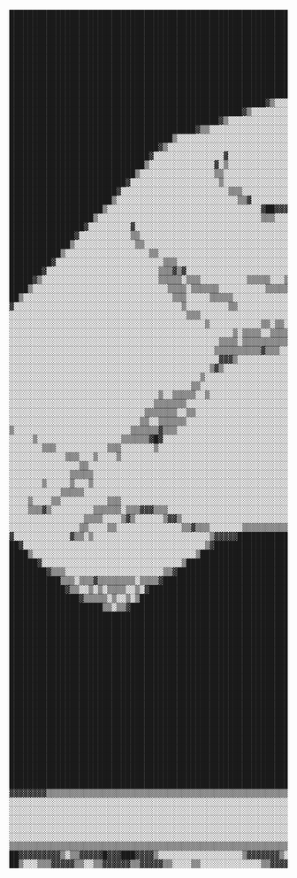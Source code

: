 <pre>
████████████████████████████████████████████████████████████████████████████████████████████████████████████████████████████▒░░░░░░░░░░░░░░░░░░░░░▒█▒░░░░░▓█████████████████████████████████████████████████████████████████████████████████████████████████████████████████████████████████████████████████
██████████████████████████████████████████████████████████████████████████████████████████████████████████████████▒░░▒▒▒▒░░░░░░░░░░░░░░░░░░░░░░░░▒██░░░░░░▓█████████████████████████████████████████████████████████████████████████████████████████████████████████████████████████████████████████████████
███████████████████████████████████████████████████████████████████████████████████████████████████████████████▓░░░░░░░░░▒▒░░░░░░░░░░░░░░░░░░░░░░▓█▒░░░░░░██████████████████████████████████████████████████████████████████████████████████████████████████████████████████████████████████████████████████
██████████████████████████████████████████████████████████████████████████████████████████████████████████▓▓▒░░░░░░░░░░░░░░▓░░░░░░░░░░░░░░░░░░░▒▓░░░░░░░░▓▓█████████████████████████████████████████████████████████████████████████████████████████████████████████████████████████████████████████████████
█████████████████████████████████████████████████████████████████████████████████████████████████████▓▒▒░░░░░░░░░░░░░░░░░░░▓▒░░░░░░░░░░░░░░░░▓▓▒░░░░░░░▒▓███████████████████████████████████████████████████████████████████████████████████████████████████████████████████████████████████████████████████
██████████████████████████████████████████████████████████████████████████████████████████████▓▓▒░░░░░░░░░░░░░░░░░░░░░░░░░░██░░░░░░░░░░░░░▒▓▓▒░░░░░░░░▒█████████████████████████████████████████████████████████████████████████████████████████████████████████████████████████████████████████████████████
██████████████████████████████████████████████████████████████████████████████████████▓▓▒▒░░░░░░░░░░░░░░░░░░░░░░░░░░░░░░░░▒▓░░░░░░░░░░░░▒▓▓▒░░░░░░░░░███████████████████████████████████████████████████████████████████████████████████████████████████████████████████████████████████████████████████████
█████████████████████████████████████████████████████████████████████████████▓▓▒░░░░░░░░░░░░░░░░░░░░░░░░░░░░░░░░░░░░░░░░░▓▒░░░░░░░░░░▒▓▓▒░░░░░░░░░░▒████████████████████████████████████████████████████████████████████████████████████████████████████████████████████████████████████████████████████████
████████████████████████████████████████████████████████████████████▓▓▓▓▒▒░░░░░░░░░░░▒░░░░░░░░░░░░░░░░░░░░░░░░░░░░░░░░░▒█▒░░░░░░░▒▓▓▓▒░░░░░░░░░░░▒██████████████████████████████████████████████████████████████████████████████████████████████████████████████████████████████████████████████████████████
████████████████████████████████████████████████████████████▓▒░░░░░░░░░░░░░░░░░░░░░░▒░░░░░░░░░░░░░░░░░░░░░░░░░░░░░░░░▒██▒▒▒▒▒▓▓▓▓▒░░░░░░░░░░░░░▓████████████████████████████████████████████████████████████████████████████████████████████████████████████████████████████████████████████████████████████
███████████████████████████████████████████████████████▓▒░░░░░░░░░░░░░░░░░░░░░░░░░▓░▒░░░░░░░░░░░░░░░░░░░░░░░░░░░░░░▒▓▓▒░░░░▒▓▓▒░░▒▒░░░░░░░░▒▓▓██████████████████████████████████████████████████████████████████████████████████████████████████████████████████████████████████████████████████████████████
██████████████████████████████████████████████████▓▒░░░░░░░░░░░░░░░░░░░░░░░░░░░░░░▒░▒░░░░░░░░░░░░░░░░░░░░░░░░░░░▒▓▓▒░░░░░░▒▓▒░░▒░░░▒░░▒▒▓███████████████████████████████████████████████████████████████████████████████████████████████████████████████████████████████████████████████████████████████████
█████████████████████████████████████████████▓▒░░░░░░░░░░░░░░░░░░░░░░░░░░░░░░░░░░░░░▒▒▒░░░░░░░░░░░░░░░░░░░░░░▒▒▓▒░░░░░░░▒▓░░░░░░░░░░░░▒▓████████████████████████████████████████████████████████████████████████████████████████████████████████████████████████████████████████████████████████████████████
████████████████████████████████████████▓▒▒░░░░░░░░░░░░░░░░░░░░░░▒░░░░░░░░░░░░░░░░░░░▒▒▒░░░░░░░░░░░░░░░░░░▒▒▓▒▒░░░░░░▒▓▓░░░░░░░░░░░░░▓██████████████████████████████████████████████████████████████████████████████████████████████████████████████████████████████████████████████████████████████████████
███████████████████████████████████▒░░░░░░░░░░░░░░░░░░░░░░░░░░░▒▒▒░░░░░░░░░░░░░░░░░░░░░░░░▒▒░░░░░░░░░░▒▒▓▓▒▒░░░░░░▒▓▓▒░░░░░░░░░░░░▒█████████████████████████████████████████████████████████████████████████████████████████████████████████████████████████████████████████████████████████████████████████
████████████████████████████████▓▒░░░░░░░░░░░░░░░░░░░░░░░░░░░░░▒░░░░░░░░░░░░░░░░░░░░░░░░░░░░░▒▓▓██▓▓▓▓▒▒░░░░░▒▒▓▓▒▒░░░░░░░░░░░▒▒▓███████████████████████████████████████████████████████████████████████████████████████████████████████████████████████████████████████████████████████████████████████████
██████████████████████████████▓░░░░░░░░░░░░░░░▓░░░░░░░░░░░░░░░░░▒▒░░░░░░░░░░░░░░░░░░░░░░░░░░░▓██▓▒▒▒▒▒▒▓▓▓▒▓▓▒▒░░░░░░░░░░▒▒▓████████████████████████████████████████████████████████████████████████████████████████████████████████████████████████████████████████████████████████████████████████████████
█████████████████████████████▒░░░░░░░░░░░░░░▓░▒░░░░░░░░░░░░░░░░░▒▓▓░░░░░░░░░░░░░░░░░░░░░░▒▓█▓▒░░░░░░░▓█▓▒░▒▒▒░░░░░░░░▒▓▓█▓██████████████████████████████████████████████████████████████████████████████████████████████████████████████████████████████████████████████████████████████████████████████████
███████████████████████████▒░░░░░░░░░░░░░░░░▒▒░░░░░░░░░░░░░░░░░░░░░░▒▒▒▒░░░▒▒░░░░░░░░░▒▒▓▒░░░░░░░░░▒▓▒░░░░░░░░░░▒▒▒▓████████████████████████████████████████████████████████████████████████████████████████████████████████████████████████████████████████████████████████████████████████████████████████
█████████████████████████▓░░░░░░░░░░░░░░░░░░░▒░░░░░░░░░░░░░░░░░░░░░░░░░░░▒▒▓▓▓▓▓▒▒▒▒▒░░░░░░░░░░░▒▓▓░░░░░░░░░░░░░░▒▓▒██▒▓▓███████████████████████████████████████████████████████████████████████████████████████████████████████████████████████████████████████████████████████████████████████████████████
███████████████████████▓░░░░░░░░░░░░░░░░░░░░░░░▒▒▒░░░░░░░░░░░░░░░░░░░░▓▓█▓░░░░░░░░░░░░░░░░░░░░▒▒▒░░░░░░░░░░░░░▒▒▒░░░░░░░░░▒░▓███████████████████████████████████████████████████████████████████████████████████████████████████████████████████████████████████████████████████████████████████████████████
██████████████████████▒░░░░░░░░░░░░░░░░░░░░░░░░░░▒▒▓░░░░░░░░░░░░░░▒▒▓▒▒░░░░░░░░░░░░░░░░░░░▒▒▒░░░░░░░░░░░░░░░▒▒░░░░░░░░░░░░░░░░▒█████████████████████████████████████████████████████████████████████████████████████████████████████████████████████████████████████████████████████████████████████████████
████████████████████▒░░░░░░░░░░░░░░░░░░░░░░░░░░░░░░░░░▓██▓▓▓▒▒▒▒▒░░░░░░░░░░░░░░░░░░░░░▒▒▒▒░░░░░░░░░░░░░░▒▒▒▒░░░░░▒▒▒▒▓▒░▒▒▒░░░░░░▓██████████████████████████████████████████████████████████████████████████████████████████████████████████████████████████████████████████████████████████████████████████
██████████████████▒░░░░░░░░░░░░░░░░░░░░░░░░░░░░░░░░░░░▒▒▒░░░░░░░░░░░░▒▒░░░░░░░░░░░▒▒▒▒░░░░░░░░░░░░░░▒▓▓▒░░░░░░░░░▒▒▒░░░░░░░░░▒░░░░▒█████████████████████████████████████████████████████████████████████████████████████████████████████████████████████████████████████████████████████████████████████████
████████████████▓░░░░░░░░░▓░░░░░░░░░░░░░░░░░░░░░░░░░░░░░░░░░░░░░░░░░░░░░▒▒▒▒▒▒▓█▓▒▒░░░░░░░░░░░░▒▓▓▓▒░░░░░░░░▒▓░░░░░░░░░░░░░░░░░▒▒▒░█████████████████████████████████████████████████████████████████████████████████████████████████████████████████████████████████████████████████████████████████████████
██████████████▓░░░░░░░░░░░▒▒░░░░░░░░░░░░░░░░░░░░░░░░░░░░░░░░░░░░░░░░░░░░░░░░░░░░▒▒▒▒░░░░░░▒▒▒▒▒░░░░░░░░░░░░▒▒░░░░░░░░░░░░░░░░░░░░░▒█████████████████████████████████████████████████████████████████████████████████████████████████████████████████████████████████████████████████████████████████████████
█████████████▒░░░░░░░░░░░░░▒▒░░░░░░░░░░░░░░░░░░░░░░░░░░░░░░░░░░░░░░░░░░░░░░░░░░▒▒▒▒░░░░▒▒▒░░█▒░░░░░░░░░░░░░▓░░░░░░░░░░░░░░░░░░░░░░██████████████████████████████████████████████████████████████████████████████████████████████████████████████████████████████████████████████████████████████████████████
███████████▒░░░░░░░░░░░░░░░░░░▒▒░░░░░░░░░░░░░░░░░░░░░░░░░░░░░░░░░░░░░░░░░░░░░░░░░░▒░░░░░░░░▓▒░░░░░░░░░░░░░▒▓░░░░░░░░░░░░░░░░░░░░░███████████████████████████████████████████████████████████████████████████████████████████████████████████████████████████████████████████████████████████████████████████
█████████▓░░░░░░░░░░░░░░░░░░░░░░░▒▒▒░░░░░░░░░░░░░░░░░░░░░░░░░░░░░░░░░░░░░░░▒░░░▒▒▓▒▓▒░░░░░░▓░░░░░░░░░░░░░░▓▒░░░░░░░░░░░░░░░░░░░░▓███████████████████████████████████████████████████████████████████████████████████████████████████████████████████████████████████████████████████████████████████████████
███████▓░░░░░░░░░░░░░░░░░░░░░░░░▒▒▒▓▒▓░░░░░░░░░░░░░░░░░░░░░░░▒░░▒▒▒░░▒▒▒▒▒▒░▒▒▒▒▒▒▒▒▒▒▒▒░░░▒▓░░░░░░░░░░░░░▓▒░░░░░░░░░░░░░░░░░░░▓████████████████████████████████████████████████████████████████████████████████████████████████████████████████████████████████████████████████████████████████████████████
█████▓▒░░░░░░░░░░░░░░░░░░░░░░░░░▒▒▒▒▒░▒▒▒░░░░░░░░░░▒▒▒▒▒░░░▒▒▒▒▒▒▒▒▒▒░▒▒▒▒▒▒▒▒▒░░▒▒▒▒░░░░░░░▒▓░░░░░░░░░░░░▓▓░░░░░▒▓▒░░░░░░░░░░▒████████████████████▒░▒▒▒▒▒▒▒▒▓▓▒▒▒▒▒▒▒▒▒░▒▒▒▒▒█▒░▒▒▒░░░▒▒▒▒▒▒░░▒▒▒▒░░▒▒▒░░▒▒▒░▒█████████████████████████████████████████████████████████████████████████████████████████████
████▒░░░░░░░░░░░░░░░░░░░░░░░░░░░░░▒▒▒▒░▒▒▒▒▒▒░░░░░░░░░░▒▒▒▒▒▒▒░░░░▒▓▓▓▓▓▒░░░░░░░░░░░░░░░░░░░░▒▓▒░░░░░░░░░░▒█░░░░▒▒░░░░░░░░▒▒░▒████████████████████▓░▓███████▓░░████████▒░████░░░████░░███████▒░▓███░▓███▒░███▒░█████████████████████████████████████████████████████████████████████████████████████████████
██▒░░░░░░░░░░░░░░░░░░░░░░░░░░░░░░░░▒▒▒░░░░░▒▒▒▒▒░░░░░░░░░░░░░░░░░░░░░░░░░░░░░░░░░░░░░░░░░░░░░░▒█░░░░░░░░░▒▓▒░░░▒▒▒░░░░░░░░░░░█████████████████████▓░▓███▓▓███▒▒███▓▓████░████▓░▓████░░███████▒░▓███░▓████▒███▒░█████████████████████████████████████████████████████████████████████████████████████████████
▓░░░░░░░░░░░░░░░░░░░░░░░░░░░░░░░░░░░░▒░░░░░░░░░▒▒░░░░░░░░░░░░░░░░░░░░░░░░░░░░░░░░░░░░░░░░░░░░░░▒█▓░░▒▒▓▓██░░░░░░░░░░░░░░░░░░██████████████████████▓░▓███░▒███▒▒███▒░████░█████▓█████░░███▓███▓░▓███░▓████▓███▒░█████████████████████████████████████████████████████████████████████████████████████████████
░░░░░░░░░░░░░░░░░░░░░░░░░░░░░░░░░░░░░░▒▒▒░░░░░░░░░░░░░░░░░░░░░░░░░░░░░░░░░░░░░░░░░░░░░░░░░░░░░░▒█████████▒░░░░░░░░▒▒▒▒░░░░░███████████████████████▓░▓███░▒███▒▒███▒░████░███████████░░███▒███▓░▓███░▓████████▒░█████████████████████████████████████████████████████████████████████████████████████████████
░░░░░░░░░░░░░░░░░░░░░░░░░░░░░░░░░░░░░░░░░░▒░░░░░░░░░░░▒▒░▒▒░░▒░░░░░░░░░░░░░░░░░░░░░░░░░░░░░░░░░▓█████████░░░░░░░▒░░░░░░▒▒░▒███████████████████████▓░▓███░▒███▒▒███▒░████░███████████░▒███▒████░▓███░▓████████▒░█████████████████████████████████████████████████████████████████████████████████████████████
░░░░░░░░░░░░░░░░░░░░░░░░░░░░░░░░░░░░░░░░░░░░░░░░▒░▒▒▒▒░░▒▒▒▒▒▒▒▓▒▒▒░▒░░░░░░░░░░░░░░░░░░░░░░░░░▒██████████░░░░░░▒░░░░░░░░░▓████████████████████████▓░▓███░▒███▒▒███▒░████░███████████░▒███▒▓███░▓███░▓███▓████▒░█████████████████████████████████████████████████████████████████████████████████████████████
░░░░░░░░░░░░░░░░░░░░░░░░░░░░░░░░░░░░░░░░░░░░░▒▒▒▒░▒▒▒▒▒▒▒▒▒▒▒▒▒░░░░▒▒▓▓▒░░░░░░░░░░░░░░░░░░░░░▒███████████░░░░░▒░░░░░░░░░░█████████████████████████▓░▓███░▒███▒▒███▒░████░███▓▓██▒███░▓████████░▓███░▓███▒████▒░█████████████████████████████████████████████████████████████████████████████████████████████
░░░░░░░░░░░░░░░░░░░░░░░░░░░░░░░░░░░░░░░░░░░░▒▒▒▒▒▒▒▒▒▒▓▒▒▒░░░░░░░░░░░░░░░░░░▒▒▒▒░░░░▒▒▒░░░░▒▓███████████▓░░░░▓░░░░░░░░░░░█████████████████████████▓░▓███▒▓███▒▒███▓▒████░███▓░▓░▒███░▓███▓████░▓███░▓███░████▒░█████████████████████████████████████████████████████████████████████████████████████████████
░░░░░░░░░░░░░░░░░░░░░░░░░░░░░░░░░░░░░░░░░░░░░▓▓▓▒░░░░░░░░░░░░░░░░░░░░░░░░░░░░░░░░░░▒▓▒░░░░▓█████████████▓░░░░▓▒░░░░░░░░░░██████████████████████████░▓████████░░████████▓░███▓░░░▒███░████░▒███▒▓███░▓███░▓███▒░████████████████████████████████████████████████████████████████████████████▓▒░░▒░░▒▓████████
░░░░░░░░░░░░░░░░░░░░░░░░░░░░░░░░░░░░░░░░░░░▒▓▒░░░░░░░░░░░░░░░░░░░░░░░░░░░░░░░░░░░░░░░░░░░▒███████████████░░░░░░░░░░░▒░░░░█████████████▓▒▒▒▒▒▒▒▒▒▒▒▒░░▒▒▒▒▒▒░░░░░▒▒▒▒▒▒░░░▒▒▒░░▒░░▒▒▒░▒▒▒░░░▒▒▒░░▒▒▒░░▒▒▒░░▒▒▒░░▓▓▒▒▒▒▒▒▒▒▒▒▓████████████████████████████████████████████████████████████▓▓▒▒▒▒░░░░░▒▒▓▓█████
░░░░░░░░░░░░░░░░░░░░░░░░░░░░░░░░░░░░░░░░░▒░░░░░░░░░░░░░░░░░░░░░░░░░░░░░░░░░░░░░░░░░░░░░░░░████████████████░░░░░░░░░░░▒▒░▓██▓█████████▒░▓█████▓░▓██▓░░▓██▓░▓██████▓▒░▓██████▒░▒███▒░▓██▓░▒▓██████▒░▓██▓░▒▓██████▓░░███▓░▓██▓░▓█████████████████████████████████████████████████████████▒░░░░░▒▓▓▓▒▒▒▒▒▒░░▒▒██
░░░░░░░░░░░░░░░░░░░░░░░░░░░░░░░░░░░░░░░▒▒░░░░░░░░░░░░░░░░░░░░░░░░░░░░░░░░░░░░░░░░░░░░░░░░░▒███████████████▓░░░░░░░░░░░▒▓▓░░░░░░██████▒░██████▓░▒███░▒███░░█████████░███████▓░▒████░████░█████████░████░▓████████▒▒████░████░▓██████████████████████████████████████████████████████▓░░░▒▒▒▒▒▒▒▒░░░░░▒░░▒░░░▒
░░░░░░░░░░░░░░░░░░░░░░░░░░░░░░░░▒░░▒▒▒▒▒░░▒░░░░░░░░░░░░░░░░░░░░░░░░░░░░░░░░░░░░░░░░░░░░░░░░░▓███▓▓▓▓▓██▓░░░▒▒▒▒▒▒▒▒▒▒░░░░░░░░░░░█████▒░███▓░░░░░███▓███▓░░███▓░▓███░███████▓░▒████▓████░████░▒▓▓▓░████░▓███░▒███▒▒████▓████░▓██████████████████████████████████████████████████▓▓▓▓▒▒▒░░░░░░░░░░░░░░▒▒▒▓░░▒▒
░░░░░░░░░░░░░░░░░░░░░░░░░░░░░░░▒▒▒▒▒▒▒░░░░░░░░░░░░░░░░░░░░░░░░░░░░░░░░░░░░░░░░░░░░░░░░░░░░▒▓▒░░░░░░░▒▒▒▒░░░░░░░░░░░░░░░░░░░░░░░░█████▒░████▓▓▒░░▒██████░░░████▓████░███▓████░▒█████████░██████▓▒░░████░▓███░▒███▒▒█████████░▓████████████████████████████████████████████▓▒▒▒░░░░░░░░░░░░░░░░░░░░░░░░░░▒▒░▒░
░░░░░░░░░░░░░░░░░░░░░░░░░░░░░▒▒▒▒▒▒▒░░▒▒░░░░░░░░░░░░░░░░░░░░░░░░░░░░░░░░░░░░░░░░░░░░░░░░▒▒░░░░░░░░░▒░░░░░░░░░░░░░░░░░░░░░░░░░░░░█████▒░██████▓░▓░▓████▒░▒░████████▓░███▓▓███░▒████████▓░░░▒▓█████░████░▓███░▒███▒▒█████████░▓██████████████████████████████████▓▓▒▒░░░░░░░░░░░░░░░░░░░░░░░░░░░░░░░░░░░░░░░▓░
░░░░░░░░░░░░░░░░░░░░░░░░░░░░▒▒░░▒▒▒▒▒▒░░░░░░░░░░░░░░░░░░░░░░░░░░░░░░░░░░░░░░░░░░░░░░░░░▒░░░░░░░░░░░░░░░░░░░░░░░░░░░░░░░░░░░░░░░▒█████▒░███▓░▒▒▒▓░█████▒░▒░███▓░▒▒▒░▒███▒▓███░▒█████████░███▓░▓███░████░▓███░▒███▒▒█████████░▓██████████████████████████████▒░░░░░░░░░░░░░░░░░░░░░░░░░░░░░░░░░░░░░░░░░░░░░░░░
▒░░░░░░░░░░░░░░░░░░░░░░░░░▒▒▒▒▒▒▓▒▒▒░░░░░░░░░░░░░░░░░░░░░░░░░░░░░░░░░░░░░░░░░░░░░░░░░▒▒░░░░░░░░░░░▒░▒░░░░░░░░░░░░░░░░░░░░░░░░▒███████▒░███▓░███░▒██████░░░███▓░███░▒████████░▒███▒█████░███▓░▓███░████░▓███░▒███▒▒███▒█████░▓███████████████████████▓▓▒░░░░░░░░░░░░░░░░░░░░░░░░░░░░░░░░░░░░░░░░░░░░░░░░░░░░░
░░░░░▒░░░░░░░░░░░░░░░░░░▒▒▒▒▒▒▓█▓░░░░░░░░░░░░░░░░░░░░░░░░░░░░░░░░░░░░░░░░░░░░░░░░░░░▒▒░░░░░░░░░░░░▒░░░░░░░░░░░░░░░░░░░░░░░▒██████████▒░███▓░▒▒░░███▒███▓░░███▓░███░▒████████▒▒███▒▓████░███▓░▓███░████░▓███░▒███▒▒███▒▓████░▓████████████████████▓▒░░░░░░░░░░░░░░░░░░░░░░░░░░░░░░░░░░░░░░░░░░░░░░░░░░░░░░░░░
░░░░░░░▒▒▒░░░░░░░░░░░▒▒▒░░░░░░░▒░░░░░░░░░░░░░░░░░░░░░░░░░░░░░░░░░░░░░░░░░░░░░░░░░░░░▓░░░░░░░░░░░░░▒▒▒░░░░░░░░░░░░░░░░░░▓█████████████▒░███████░▓███░▒███▒░███▓░███░▓███░▒███▒▒███▒▒███▓░█████████░████░▓████████▒▒███▒▒████░▓███████████████▓▒▒░░░░░░░░░░░░░░░░░░░░░░░░░░░░░░░░░░░░░░░░░░░░░░░░░░░░░░░░░░░░░
░░░░░░░░░░░░▒▒▒░░░▒░░░░▒░░░░░░░░░░░░░░░░░░░░░░░░░░░░░░░░░░░░░░░░░░░░░░░░░░░░░░░░░░░░▓░░░░░░░░░░░░░▓▒▒░░░░░░░░░░░░░░░▓████████████████▒░▓▓▓▓▓▓▒░▓▓▓▒░░▓▓▓▒░▓▓▓▒░███░▒▓▓▓░░▓▓▓▒░▓▓▓░░▓▓▓▒░▒▓▓▓▓▓▓▓▒░▒▓▓▒░░▓▓▓▓▓▓▓▒░░▓▓▓░░▓▓▓▓░▓█████████▓▒▒░░░░░░░░░░░░░░░░░░░░░░░░░░░░░░░░░░░░░░░░░░░░░░░░░░░░░░░░░░░░░░░░░░░
░░░░░░░░░░░░░░░▒▒░░░░░░░░░░░░░░░░░░░░░░░░░░░░░░░░░░░░░░░░░░░░░░░░░░░░░░░░░░░░░░░░░░░▒░░░░░░░░░░░░░░░░░░░░░░░░░░░░▒████████████████████▓▓▓▓▓▓▓▓▓▓▓▓▓█▓▓▓▓▓▓▓▓▓▓█████▓▓▓▓▓▓▓▓▓▓▓▓▓▓▓▓▓▓▓▓██▓▓▓▓▓▓▓█▓▓▓▓▓▓█▓▓▓▓▓▓▓██▓▓▓▓▓▓▓▓▓▓▓███████▓░░░░░░░░░░░░░░░░░░░░░░░░░░░░░░░░░░░░░░░░░░░░░░░░░░░░░░░░░░░░░░░░░░░░░░░░
░░░░░░░░░░░░░▒▒▒▒▒░░░░░░░░░░░░░░░░░░░░░░░░░░░░░░░░░░░░░░░░░░░░░░░░░░░░░░░░░░░░░░░░░░░░░░░░░░░░░░░░░░░░░░░░░░░░░▒█████████████████████████████████████████████████████████████████████████████████████████████████████████████████▓░░░░░░░░░░░░░░░░░░░░░░░░░░░░░░░░░░░░░░░░░░░░░░░░░░░░░░░░░░░░░░░░░░░░░░░░░░
░░░░░░░▒░░░░░▒░░░▒░░░░░░░░░░░░░░░░░░░░░░░░░░░░░░░░░░░░░░░░░░░░░░░░░░░░░░░░░░░░░░░░░░░▒▒░░░░░░░░░░░░░░░░░░░░▒▒▓█████████████████████████████████████████████████████████████████████████████████████████████████████████████████▓░░░░░░░░░░░░░░░░░░░░░░░░░░░░░░░░░░░░░░░░░░░░░░░░░░░░░░░░░░░░░░░░░░░░░░░░░░░░
░░░░░░░░░░░▒▒▒▒▒░░░░░░░░░░░░░░░░░░░░░░░░░░░░░░░░░░░░░░░░░░░░░░░░░░░░░░░░░░░░░░░░░░░░░░▒▒▒▒▓▓▓▓██████████████████████████████████████████████████████████████████████████████████████████████████████████████████████████████▓▒░░░░░░░░░░░░░░░░░░░░░░░░░░░░░░░░░░░░░░░░░░░░░░░░░░░░░░░░░░░░░░░░░░░░░░░░░░░░░░
░░░░▒░░░░▒▒░░░░░░░░░░▒▒▒░░░░░░░░░░░░░░░░░░░░░░░░░░░░░░░░░░░░░░░░░░░░░░░░░░░░░░░░▒▓██████████████████████████████████████████████████████████████████████████████████████████████████████████████████████████████████████▓▒░░░░░░░░░░░░░░░░░░░░░░░░░░░░░░░░░░░░░░░░░░░░░░░░░░░░░░░░░░░░░░░░░░░░░░░░░░░░░░░░░░
░░░░▒▒▒▓▒░░░░░░░░░▒▒▒▒▒▒░▒▒▒▓▓▓▒▒▒░░░░░░░░░░░░░░░░░░░░░░░░░░░░░░░░░░░░░░░░░░░▓█████████████████████████████████████████████████████████████████████████████████████████████████████████████████████████████████████▓▒▒░░░░░░░░░░░░░░░░░░░░░░░░░░░░░░░░░░░░░░░░░░░░░░░░░░░░░░░░░░░░░░░░░░░░░░░░░░░░░░░░░░░░░░
░░░░░░░░░░░░░░░░▒▒▒▒░░░░▒▓▒░░░░░░▒▓▓▒░░░░░░░░░░░░░░░░░░░░░░░░░░░░░░░░░░░░░▒▓█████████████████████████████████████████████████████████████████████████████████████████████████████████████████████████████████▓▒▒░░░░░░░░░░░░░░░░░░░░░░░░░░░░░░░░░░░░░░░░░░░░░░░░░░░░░░░░░░░░░░░░░░░░░░░░░░░░░░░░░░░░░░░░░░░░
░░░░░░░░░░░░░░░▒▒░░░░▒▒░░░░░░░░░░░░░░▒▒▓▒▒▒░░░░░░░▒▒▒▒▒▒▒▒▒▒▒▒▓▓▓▓▓▓▓███████████████████████████████████████████████████████████████████████████████████████████████████████████████████████████████████▓▓▒░░░░░░░░░░░░░░░░░░░░░░░░░░░░░░░░░░░░░░░░░░░░░░░░░░░░░░░░░░░░░░░░░░░░░░░░░░░░░░░░░░░░░░░░░░░░░░░░░
▓░░░░░░░░░░░░▓▒▒░▒░░░░░░░░░░░░░░░░░░░░░░░░░▒▓▓▓▓▓███████████████████████████████████████████████████████████████████████████████████████████████████████████████████████████████████████████████████▓▒░░░░▒▒░░░░░░░░░░░░░░░░░░░░░░░░░░░░░░░░░░░░░░░░░░░░░░░░░░░░░░░░░░░░░░░░░░░░░░░░░░░░░░░░░░░░░░░░░░░░░░░░
██▓░░░░░░░░░░░░░░░░░░░░░░░░░░░░░░░░░░░░░░░▒▓███████████████████████████████████████████████████████████████████████████████████████████████████████████████████████████████████████████████████▓▓░░░░░░▒▒▒▒▒░░░░░░░░░░░░░░░░░░░░░░░░░░░░░░░░░░░░░░░░░░░░░░░░░░░░░░░░░░░░░░░░░░░░░░░░░░░░░░░░░░░░░░░░░░░░░░░░
████▒░░░░░░░░░░░░░░░░░░░░░░░░░░░░░░░░░░░▒██████████████████████████████████████████████████████████████████████████████████████████████████████████████████████████████████████████████████▓▒░░░▓▓▒▒▒▒▒▒▒▒▒░░░░░░░░░░░░░░░░░░░░░░░░░░░░░░░░░░░░░░░░░░░░░░░░░░░░░░░░░░░░░░░░░░░░░░░░░░░░░░░░░░░░░░░░░░░░░░░░░
██████▓░░░░░░░░░░░░░░░░░░░░░░░░░░░░░░▒███████████████████████████████████████████████████████████████████████████████████████████████████████████████████████████████████████████████████▓▒░░░░░░░▓▒░▒░░░▒▒░░░░░░░░░░░░░░░░░░░░░░░░░░░░░░░░░░░░░░░░░░░░░░░░░░░░░░░░░░░░░░░░░░░░░░░░░░░░░░░░░░░░░░░░░░░░░░░░░
████████▓▒▒▒░░░░░░░░░░░░░░░░░░░░░▒▒▓██████████████████████████████████████████████████████████████████████████████████████████████████████████████████████████████████████████████████▓▓█▓░░░░░░░░░▓▒▒░░░▒░░░░░░░░░░░░░░░░░░░░░░░░░░░░░░░░░░░░░░░░░░░░░░░░░░░░░░░░░░░░░░░░░░░░░░░░░░░░░░░░░░░░░░░░░░░░░░░░░░
███████████▒▒▒░▒▒▒▓▒▒▒▒▒▒▒▒░▒▒▒▒▓████████████████████████████████████████████████████████████████████████████████████████████████████████████████████████████████████████████████████▓▒▒▓▒░░░░░░░░░░▓▒▒░░░░░░░░░░░░░░░░░░░░░░░░░░░░░░░░░░░░░░░░░░░░░░░░░░░░░░░░░░░░░░░░░░░░░░░░░░░░░░░░░░░░░░░░░░░░░░░░░░░░░
████████████▓▒▒░░▒░▒░▒▒▒▒░░▒░▓█████████████████████████████████████████████████████████████████████████████████████████████████████████████████████████████████████████████████████▓▓░░░▒▒▒▒▒░░░░░░░▒▒░░░░░░░░░░░▒▒░░░░░░░░░░░░░░▒▓▓▒▒▒▒▒░░░░░░░░░░░░░░░░░░░░░░░░░░░░░░░░░░░░░░░░░░░░░░░░░░░░░░░░░░░░░░░░░░░
███████████████▓▒▒▒▒▒░▒░░▒░▒██████████████████████████████████████████████████████████████████████████████████████████████████████████████████████████████████████████████████████▓▒░░░░░▒▓▓▒░░░░░░░░░░░░░░░▒▒░░░▒░░░░░░░░░░░▒▒▒▒▒▓▒▒░░░░░░░░░░░░░░░░░░░░░░░░░░░░░░░░░░░░░░░░░░░░░░░░░░░░░░░░░░░░░░░░░░░░░▒█
████████████████████▒▒░▒▒▓███████████████████████████████████████████████████████████████████████████████████████████████████████████████████████████████████████████████████████▓░░▒░░▒░░▒▒▒▒░░░░░░░░▒▒▒▒▒▒▒▒░░░░░░░░░░░░▒▒▒▒▒▒▒▒░░░░░░░░░░░░░░░░░░░░░░░░░░░░░░░░░░░░░░░░░░░░░░░░░░░░░░░░░░░░░░░░░░░░░░░▒██
███████████████████████████████████████████████████████████████████████████████████████████████████████████████████████████████████████████████████████████████████████████████▓▓▓░▒░░░░░░░░░▒▓▓░░░░░▒▒▓▓▓▓▒▒░░░░░░░░░░░▒█▓▓▓░░░░░░░░░░░░░░░░░░░░░░░░░░░░░░░░░░░░░░░░░░░░░░░░░░░░░░░░░░░░░░░░░░░░░░░░░░░▓███
█████████████████████████████████████████████████████████████████████████████████████████████████████████████████████████████████████████████████████████████████████████████▓░▒░▒▓░░░░░░░░░░░░▒░░░░▒▒▓▒▒░░░░░░░░░░░░▒▒▒▒▒░░░░░░░░░░░░░░░░░░░░░░░░░░░░░░░░░░░░░░░░░░░░░░░░░░░░░░░░░░░░░░░░░░░░░░░░░░░░▒█████
███████████████████████████████████████████████████████████████████████████████████████████████████████████████████████████████████████████████████████████████████████████▓░░░░░░░▒▒░░░░░░░░░░░░░░░▒░░░░░░░░░░░░▒▒░░░░░░░░░░░░░░░░░░░░░░░░░░░░░░░░░░░░░░░░░░░░░░░░░░░░░░░░░░░░░░░░░░░░░░░░░░░░░░░░░░▓██████
██████████████████████████████████████████████████████████████████████████████████████████████████████████████████████████████████████████████████████████████████████████▒░░░░░░░░░░▓▒░░░░░░░░░░░░░░░░░░░░░▒▒▒░░░░░░░░░░░░░░░░░░░░░░░░░░░░░░░░░░░░░░░░░░░░░░░░░░░░░░░░░░░░░░░░░░░░░░░░░░░░░░░░░░░░▒████████
█████████████████████████████████████████████████████████████████████████████████████████████████████████████████████████████████████████████████████████████████████████▓░░░░░░░░░░░░▓░░░░░░░░░░░░░░░░░▒▒▒▒░░░░░░░░░░░░░░░░░░░░░░░░░░░░░░░░░░░░░░░░░░░░░░░░░░░░░░░░░░░░░░░░░░░░░░░░░░░░░░░░░░░░░░▓█████████
██████████████████████████████████████████████████████████████████████████████████████████████████████████████████████████████████████████████████████████████████████████▓░░░░░░░░░░▒▓░░░░░░░░░░░░░░▒▒▓▒▒░▒░░░░▒▒▒▒░░░░░░░░░░░░░░░░░░░░░░░░░░░░░░░░░░░░░░░░░░░░░░░░░░░░░░░░░░░░░░░░░░░░░░░░░░░░░███████████
████████████████████████████████████████████████████████████████████████████████████████████████████████████████████████████████████████████████████████████████████████████▒▒▒▒▒░░▒▒▓▒▒▒▒▒▒▒▒▒▒▒▒▒▒▒░░░░▒▒▒░░░░░░░░▒▒░░░░░░░░░░░░░░░░░░░░░░░░░░░░░░░░░░░░░░░░░░░░░░░░░░░░░░░░░░░░░░░░░░░░░░░░░▒████████████
█████████████████████████████████████████████████████████████████████████████████████████████████████████████████████████████████████████████████████████████████████████▓▒▓▒░░░░░░░░░░░░░░░░░░░░░░░░░░░░░░░░░░░░░░░░░░░░░░░░░░░░░░░░░░░░░░░░░░░░░░░░░░░░░░░░░░░░░░░░░░░░░░░░░░░░░░░░░░░░░░░░░▓█████████████
███████████████████████████████████████████████████████████████████████████████████████████████████████████████████████████████████████████████████████████████▓█▓▓▒▒▒▒▒░░░░░░░░░░░░░░░░░░░░░░░░░░░░░░░░░░░░░░░░░░░░░░░░░░░░░░░░░░░░░░░░░░░░░░░░░░░░░░░░░░▒░░░░░░░░░░░░░░░░░░░░░░░░░░░░░░░░░▒███████████████
████████████████████████████████████████████████████████████████████████████████████████████████████████████████████████████████████████████████████████▓▓▒░░░░░░░░░░░░░▒░░░░░░░░░░░░░░░░░░░░░░░░░░░░░░░░░░░░░░░░░░░░░░░░░░░░░░░░░░░░░░░░░░░░░░░░░░░░░░░░░▒░░░░░░░░░░░░░░░░░░░░░░░░░░░░░░░░▓████████████████
███████████████████████████████████████████████████████████████████████████████████████████████████████████████████████████████████████████████████▓▓▒░░░░░░░░░░░░░░░░░░░░░░░░░░░░░░░░░░░░░░░░░░░░░░░░░░░░░░░░░░░░░░░░░░░░░░░░░░░░░░░░░░░░░░░░░░░░░░░░░░▒░░░░░░░░░░░░░░░░░░░░░░░░░░░░░░░░▒██████████████████
███████████████████████████████████████████████████████████████████████████████████████████████████████████████████████████████████████████████▓▒░░░░░░░░░░░░░░░░░░░░░░░░░░░░░░░░░░░░░░░░░░░░░░░░░░░░░░░░░░░░░░░░░░░░░░░░░░░░░░░░░░░░░░░░░░░░░░░░▒▒░▒▒▒▒░░░░░░░░░░░░░░░░░░░░░░░░░░░░░░░░▓███████████████████
███████████████████████████████████████████████████████████████████████████████████████████████████████████████████████████████████████████▓▒▒░░░░░░░░░░░░░░░░░░░░░░░░░░░░░░░░░░░░░░░░░░░░░░░░░░░░░░░░░░░░░░░░░░░░░░░░░░░░░░░░░░░░░░░░░░░░░░░░▒░▒▒▒░░░░░░░░░░░░░░░░░░░░░░░░░░░░░░░░░░░▓█████████████████████
██████████████████████████████████████████████████████████████████████████████████████████████████████████████████████████████████████████▒░░░░░░░░░░░░░░▒░░░░░░░░░░░░░░░░░░░░░░░░░░░░░▒░░░░░░▒░░░░░░░░░░░░░░░░░░░░░░░░░░░░░░░░░░░░░░░░░▒▒░▒▒▒░░░░░░░░░░░░░░░░░░░░░░░░░░░░░░░░░░░░░▒▓███████████████████████
████████████████████████████████████████████████████████████████████████████████████████████████████████████████████████████████████████▓░░░░░░░░░░░░░░░░░░░▒▒▒▒▒▒▒▒░░░░░░░░░░░░░░░░░▒▒▒░░░░░▓▒░░░░░░░░░░░░░░░░░░░░░░░░░░░░░▒▒▒▒▒▒▒░░░░░░░░░░░░░░░░░░░░░░░░░░░░░░░░░░░░░░░░░░░░░░▒██████████████████████████
███████████████████████████████████████████████████████████████████████████████████████████████████████████████████████████████████████▓░░░░░░▒▒░░░░░░░▒░░░░░░░░░░▒░▒░░░░░░░░░░░░░░░▒▒░░░░░▒▒░░░░░░░░░░░░░░░░▒▒▒▒▒▒▒▒▒▓▓▓▓▒▒▒▒░░░░░░░░░░░░░░░░░░░░░░░░░░░░░░░░░░░░░░░░░░░░░░░░░▓████████████████████████████
███████████████████████████████████████████████████████████████████████████████████████████████████████████████████████████████████████░░░░░░▒▒░░░░░░░░▓▓░░░░░░░░▒▒▒░░░░░░░░░░░░▒▒▒▒░░░░▒▓▓▒▒▒▒▒▓▓▓▓▒▒▒▒▒▒▓▓▓▒░░░░░░░░░░░░░░░░░░░░░░░░░░░░░░░░░░░░░░░░░░░░░░░░░░░░░░░░░░░░░▒▓███████████████████████████████
█████████████████████████████████████████████████████████████████████████████████████████████████████████████████████████████████▓▒▒▒░▓░░░░░▒▒░░░░░░░░▓▒░░░░░░░▓▒░░▒▓▓▓▓▓▒▒▒▒▒▒▒▒▓▓▒▓▒▒▓██▓▓▒░░░░░░░░░░░░░░░░░░░░░░░░░░░░░░░░░░░░░░░░░░░░░░░░░░░░░░░░░░░░░░░░░░░░░░░░░░▒▓███████████████████████████████████
██████████████████████████████████████████████████████████████████████████████████████████████████████████████████████████████▓░░░░░░░▓░░░▒▓░░░░░░░▒▓▓▒░░▒▒▒▒██▓▒▒▒░░░░░░░░░░░░░░░░░░░░░░░░░░░░░░░░░░░░░░░░░░░░░░░░░░░░░░░░░░░░░░░░░░░░░░░░░░░░░░░░░░░░░▒▒▒░░░▒▒▒▓▓▓████████████████████████████████████████
████████████████████████████████████████████████████████████████████████████████████████████████████████████████████████████▒░░░░░░░░░▓▒▒█▒░░░░▒░░░▒░░░░░░░░░░░░░░░░░░░░░░░░░░░░░░░░░░░░░░░░░░░░░░░░░░░░░░░░░░░░░░░░░░░░░░░░░░░░░░░░░░░░░░░░░░░░░░░▒▒░▒▒▒░▒▒▓███████████████████████████████████████████████
▓▓▓▓▓▓▓▓▒▒▒▒▒▒▒▒▒▒▒▒▒▒▒▒▒▒▒▒▒▒▒▒▒▒▒▒▒▒▒▒▒▒▒▒▒▒▒▒▒▒▒▒▒▒▒▒▒▒▒▒▒▒▒▒▒▒▒▒▒▒▒▒▒▒▒▒▒▒▒▒▒▒▒▒▒▒▒▒▒▒▒▒▒▒▒▒▒▒▒▒▒▒▒▒▒▒▒▒▒▒▒▒▒▒▒▒▒▒▒▒▓██░░░░░░░░░░░░░░▒▒▒░░░░░░░░░░░░░░░░░░░░░░░░░░░░░░░░░░░░░░░░░░░░░░░░░░░░░░░░░░░░░░░░░░░░░░░░░░░░░░░░░░░░░░░░░░░░░░░░░░░░░▒▒▒▒▒▒▒▒▒▒▒▒▒▒▒▒▓▓▓▓▓▓▓▓▓▓▓▓▓▓▓▓▓▓▓▓▓▓▓▓▓▓▓▓▓▓▓▓▓▓▓▓▓▓▓▓▓▓▓
░░░░░░░░░░░░░░░░░░░░░░░░░░░░░░░░░░░░░░░░░░░░░░░░░░░░░░░░░░░░░░░░░░░░░░░░░░░░░░░░░░░░░░░░░░░░░░░░░░░░░░░░░░░░░░░░░░░░░░░▒██░░░░░▒▓░░░░░░░░░░░░░░░░░░░░░░░░░░░░░░░░░░░░░░░░░░░░░░▒▒░░░░░░░░░░░░░░░░░░░░░░░░░░░░░░░░░░░░░░░░░░░░░░░░░░░░▒▒▒░░░▒▒▒▓▒▒▒▒░░░░░░░░░░░░░░░░░░░░░░░░░░░░░░░░░░░░░░░░░░░░░░░░░░░░░░░░░
░░░░░░░░░░░░░░░░░░░░░░░░░░░░░░░░░░░░░░░░░░░░░░░░░░░░░░░░░░░░░░░░░░░░░░░░░░░░░░░░░░░░░░░░░░░░░░░░░░░░░░░░░░░░░░░░░░░░░░░▒█░░░░▒▒░░░░░░░░░▒▒▒░░░░░░░░░░░░░░░░░░░░░░░░░░░░░░░░░░▒▒▒▒░░░░░░░░░▒▒▒░░░░░░░░░░░░░░░░░░░░░░░░░░░░░░░░░░░░░░░░░▒▒▒▒░▒░▒░░░░░░░░░░░░░░░░░░░░░░░░░░░░░░░░░░░░░░░░░░░░░░░░░░░░░░░░░░░░░░
░░░░░░░░░░░░░░░░░░░░░░░░░░░░░░░░░░░░░░░░░░░░░░░░░░░░░░░░░░░░░░░░░░░░░░░░░░░░░░░░░░░░░░░░░░░░░░░░░░░░░░░░░░░░░░░░░░░░░░░▒▓▒▒▓▒▒▒▒▒▒▒▒▒▓▓▓████▓▓▒▒▒▓██▓▒▒░░░░░░░░░░░░░░░░░▒▒▒▒░░░░░░░░░░░▒▒▒▒▒░░░░░░░░░░░░░░░░░░░░░░░░░░░░░░░░░░░░░░░░▒▒▒▒▒░░░░░░░░░░░░░░░░░░░░░░░░░░░░░░░░░░░░░░░░░░░░░░░░░░░░░░░░░░░░░░░░░░░
░░░░░░░░░░░░░░░░░░░░░░░░░░░░░░░░░░░░░░░░░░░░░░░░░░░░░░░░░░░░░░░░░░░░░░░░░░░░░░░░░░░░░░░░░░░░░░░░░░░░░░░░░░░░░░░░░░░░░░░░░░░░░░░░░░░░▒▒░░░░░░░░░░░░▒▒▓▓▒▓▓▓▒▓▓▒▒▒▒▒░░░░▒▓█▓▒▒▒▒▒░░░░▒██▓▓▒▒░░░░░░░░░░░▒▒░▒▒░░▒▒▒▒▒▒▒▒░░░░░░░▒▒▒░░▒▒▒▒▒░░░░░░░░░░░░░░░░░░░░░░░░░░░░░░░░░░░░░░░░░░░░░░░░░░░░░░░░░░░░░░░░░░░░░░░
░░░░░░░░░░░░░░░░░░░░░░░░░░░░░░░░░░░░░░░░░░░░░░░░░░░░░░░░░░░░░░░░░░░░░░░░░░░░░░░░░░░░░░░░░░░░░░░░░░░░░░░░░░░░░░░░░░░░░░░░░░░░░░░░░░░░░░░░░░░░░░░░░░░░░░░░░░░░▒▓▓██▓▓▓▒▒▒▒▒░▒▒▒▒▓▓█▓▓▓▓▓▓▓▓▒▒▒▒▓▓▓▒▒▓▓▓▒▒▒▒▒▒▒▒▒▒▒▒▒▓▒▓▓█▓▓▒▒▒▓▓▒▒▒░░░░░░░░░░░░░░░░░░░░░░░░░░░░░░░░░░░░░░░░░░░░░░░░░░░░░░░░░░░░░░░░░░░░░░░░░░░
▒▒▒▒▒▒▒▒▒▒▒▒▒▒▒▒▒▒▒▒▒▒▒▒▒▒▒▒▒▒▒▒▒▒▒▒▒▒▒▒▒▒▒▒▒▒▒▒▒▒▒▒▒▒▒▒▒▒▒▒▒▒▒▒▒▒▒▒▒▒▒▒▒▒▒▒▒▒▒▒▒▒▒▒▒▒▒▒▒▒▒▒▒▒▒▒▒▒▒▒▒▒▒▒▒▒▒▒▒▒▒▒▒▒▒▒▒▒▒▒▒▒▒▒▒▒▒▒▒▒▒▒▒▒▒▒▒▒▒▒▒▒▒▒▒▒▒▒▒▒▒▒▒▒▒▒▒▒▒▒▓██▓▒▒▒░░░░░▒▒▒▒▓▓▓▓▒▒▒▒░▒▒▒▓▓▒▒▓▓▓▒▓▓▓▓▓▓██▓▒▒▒▓▒▒▒▒▒▒▒▓▒▓▓▒▒▒▒▒▒▒▒▒▒▒▒▒▒▒▒▒▒▒▒▒▒▒▒▒▒▒▒▒▒▒▒▒▒▒▒▒▒▒▒▒▒▒▒▒▒▒▒▒▒▒▒▒▒▒▒▒▒▒▒▒▒▒▒▒▒▒▒▒▒▒▒▒▒▒▒▒▒▒▒
██▓▓▓▓▓▓▓▓▓▒░▒▒▓▓▓▓▓█▓▓▓███▓▓▓▓▒░░░░░░░░░░░░░░░░░░▒▓▓▓▓▓▓▓▒░▒▓▓▓▓▓▓▓▓█▓▓▒░░░░░░░░▒▓█▓▓▓▓▒░▒▓▓▓▓▓▓▒▒▓▓█▓▒▓███▓▓▓▓▓░░░░░░░░░░░▒███▓▒▒▓▓██▓▓▓▓▓▓░░░░░░░▒▓▓▓▓▒▒▓▓█▓▒██▓▓▓▓▓▓▓▓▓▒▒░▒▓▒▒▒▒▒▒▒▓▓▒▒░░░░▒▒▒▒▒▒▓▓▓▒░░▓▓▓▓████▓▓▓▒▒▒██░░░░░░░░░░░░█▒█▒▒░░░░░▓▒▓▒▓▓▒▓▓▒░░░░░░░░░▒▒▒▓▓▒▒░▒▓▓▓▓▓▓▓▒░░▒█▓██▒░▓██▓█▒▓▒░░░░░░
██▒░░░▒▒▒▓▓▓▓▓▒▒░░▒▒▓▓▓▓▓▓▒▒▓▓▓▓▓▒▒░░░░▒▒░░░░░░░░░░░░░▒▒▓▓▓▓▒▒░▒▒▓▓▒▓▒▓▓▓▓▒░░░░░░░░░▒▓▓▓▓▒▒░░▒▒▓▓▓▒▒░▒▓▓▒▒▒▓▓▓▓▓▒▓▒░░░░░░░░░░░▒▓▓▓▒░▒▓▓▓▓▒▓▓▓▓▒░░░░░░░▒▓▓▓▒░▓▓▓▓▒▓▓▓▓▒▒░░░░▒▒▓▓██▓▓▓▒▒▒▒▒▒▒░░░░░░▒▒▒▓▓▓█████▒▒▓▓▓▓▒▓░░░░░▓█░░░░░░░░░░░░▓░█▒░░░░░░▒▒▒▒▒▓▒▒▒░░░░░░░░░░▒░▒▒░▒░░▒▒▓▓▓▒▓▓░░░▓█▓█▒░▒▒▓██▒▓░░░
</pre>
